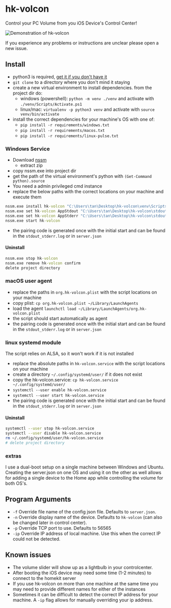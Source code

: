 # hk-volcon

Control your PC Volume from you iOS Device's Control Center!

![Demonstration of hk-volcon](demo.gif)

If you experience any problems or instructions are unclear please open a new issue.

## Install
- python3 is required, [get it if you don't have it](https://www.python.org/downloads/)
- `git clone` to a directory where you don't mind it staying
- create a new virtual environment to install dependencies. from the project dir do:
  - windows (powershell): `python -m venv ./venv` and activate with `./venv/Scripts/Activate.ps1`
  - linux/mac: `virtualenv -p python3 venv` and activate with `source venv/bin/activate`
- install the correct dependencies for your machine's OS with one of:
  - `pip install -r requirements/windows.txt`
  - `pip install -r requirements/macos.txt`
  - `pip install -r requirements/linux-pulse.txt`

### Windows Service
- Download [nssm](https://nssm.cc/download) 
    - extract zip
- copy nssm.exe into project dir
- get the path of the virtual environment's python with `(Get-Command python).source`
- You need a admin privileged cmd instance
- replace the below paths with the correct locations on your machine and execute them 
```cmd
nssm.exe install hk-volcon "C:\Users\tan\Desktop\hk-volcon\venv\Scripts\python.exe" "C:\Users\tan\Desktop\hk-volcon\main.py"
nssm.exe set hk-volcon AppStdout "C:\Users\tan\Desktop\hk-volcon\stdout_stderr.log"
nssm.exe set hk-volcon AppStderr "C:\Users\tan\Desktop\hk-volcon\stdout_stderr.log"
nssm.exe start hk-volcon
```
- the pairing code is generated once with the initial start and can be found in the `stdout_stderr.log` or in `server.json`

#### Uninstall
```cmd
nssm.exe stop hk-volcon
nssm.exe remove hk-volcon confirm
delete project directory
```

### macOS user agent
- replace the paths in `org.hk-volcon.plist` with the script locations on your machine
- copy plist: `cp org.hk-volcon.plist ~/Library/LaunchAgents`
- load the agent `launchctl load ~/Library/LaunchAgents/org.hk-volcon.plist`
- the script should start automatically as agent
- the pairing code is generated once with the initial start and can be found in the `stdout_stderr.log` or in `server.json`

### linux systemd module
The script relies on ALSA, so it won't work if it is not installed
- replace the absolute paths in `hk-volcon.service` with the script locations on your machine
- create a directory `~/.config/systemd/user/` if it does not exist
- copy the hk-volcon.service: `cp hk-volcon.service ~/.config/systemd/user/`
- `systemctl --user enable hk-volcon.service`
- `systemctl --user start hk-volcon.service`
- the pairing code is generated once with the initial start and can be found in the `stdout_stderr.log` or in `server.json`

#### Uninstall
```bash
systemctl --user stop hk-volcon.service
systemctl --user disable hk-volcon.service
rm ~/.config/systemd/user/hk-volcon.service
# delete project directory
```

### extras
I use a dual-boot setup on a single machine between Windows and Ubuntu. Creating the server.json on one OS and using it on the other as well allows for adding a single device to the Home app while controlling the volume for both OS's.

## Program Arguments
- `-f` Override file name of the config json file. Defaults to `server.json`.
- `-n` Override display name of the device. Defaults to `hk-volcon` (can also be changed later in control center).
- `-p` Override TCP port to use. Defaults to 56565
- `-ip` Override IP address of local machine. Use this when the correct IP could not be detected.

## Known issues
- The volume slider will show up as a lightbulb in your controlcenter.
- After booting the iOS device may need some time (1-2 minutes) to connect to the homekit server
- If you use hk-volcon on more than one machine at the same time you may need to provide different names for either of the instances
- Sometimes it can be difficult to detect the correct IP address for your machine. A `-ip` flag allows for manually overriding your ip address.

